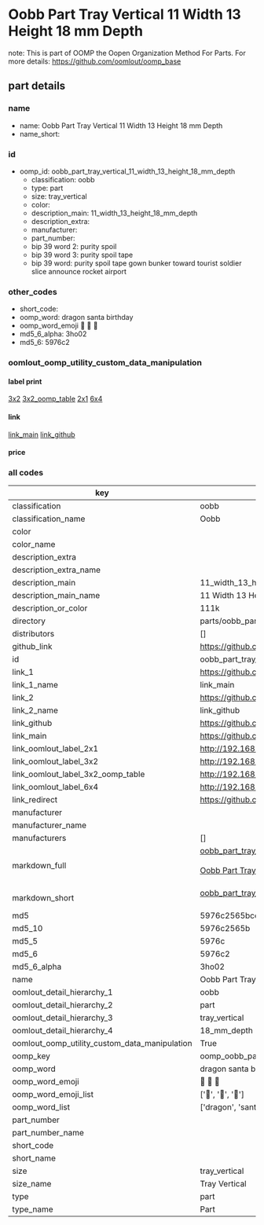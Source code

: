# Oobb Part Tray Vertical 11 Width 13 Height 18 mm Depth  

note: This is part of OOMP the Oopen Organization Method For Parts. For more details: https://github.com/oomlout/oomp_base

##  part details
  







### name
* name: Oobb Part Tray Vertical 11 Width 13 Height 18 mm Depth
* name_short: 
### id
* oomp_id: oobb_part_tray_vertical_11_width_13_height_18_mm_depth
  * classification: oobb
  * type: part
  * size: tray_vertical
  * color: 
  * description_main: 11_width_13_height_18_mm_depth
  * description_extra: 
  * manufacturer: 
  * part_number: 
  * bip 39 word 2: purity spoil
  * bip 39 word 3: purity spoil tape
  * bip 39 word: purity spoil tape gown bunker toward tourist soldier slice announce rocket airport

### other_codes
* short_code: 
* oomp_word: dragon santa birthday
* oomp_word_emoji :dragon: :santa: :birthday:
* md5_6_alpha: 3ho02
* md5_6: 5976c2






### oomlout_oomp_utility_custom_data_manipulation
#### label print
[3x2](http://192.168.1.245:1112/?label=oomp%203ho02)
[3x2_oomp_table](http://192.168.1.108:1112/?label=oomp%203ho02)
[2x1](http://192.168.1.242:1112/?label=oomp%203ho02)
[6x4](http://192.168.1.55:1112/?label=oomp%203ho02)    

#### link

[link_main](https://github.com/oomlout/oomlout_oomp_version_1_messy/tree/main/parts/oobb_part_tray_vertical_11_width_13_height_18_mm_depth) [link_github](https://github.com/oomlout/oomlout_oomp_version_1_messy/tree/main/parts/oobb_part_tray_vertical_11_width_13_height_18_mm_depth)                             

#### price







### all codes 
| key | value |  
| --- | --- |  
| classification | oobb |  
| classification_name | Oobb |  
| color |  |  
| color_name |  |  
| description_extra |  |  
| description_extra_name |  |  
| description_main | 11_width_13_height_18_mm_depth |  
| description_main_name | 11 Width 13 Height 18 mm Depth |  
| description_or_color | 111k |  
| directory | parts/oobb_part_tray_vertical_11_width_13_height_18_mm_depth |  
| distributors | [] |  
| github_link | https://github.com/oomlout/oomlout_oomp_part_src/tree/main/parts/oobb_part_tray_vertical_11_width_13_height_18_mm_depth |  
| id | oobb_part_tray_vertical_11_width_13_height_18_mm_depth |  
| link_1 | https://github.com/oomlout/oomlout_oomp_version_1_messy/tree/main/parts/oobb_part_tray_vertical_11_width_13_height_18_mm_depth |  
| link_1_name | link_main |  
| link_2 | https://github.com/oomlout/oomlout_oomp_version_1_messy/tree/main/parts/oobb_part_tray_vertical_11_width_13_height_18_mm_depth |  
| link_2_name | link_github |  
| link_github | https://github.com/oomlout/oomlout_oomp_version_1_messy/tree/main/parts/oobb_part_tray_vertical_11_width_13_height_18_mm_depth |  
| link_main | https://github.com/oomlout/oomlout_oomp_version_1_messy/tree/main/parts/oobb_part_tray_vertical_11_width_13_height_18_mm_depth |  
| link_oomlout_label_2x1 | http://192.168.1.242:1112/?label=oomp%203ho02 |  
| link_oomlout_label_3x2 | http://192.168.1.245:1112/?label=oomp%203ho02 |  
| link_oomlout_label_3x2_oomp_table | http://192.168.1.108:1112/?label=oomp%203ho02 |  
| link_oomlout_label_6x4 | http://192.168.1.55:1112/?label=oomp%203ho02 |  
| link_redirect | https://github.com/oomlout/oomlout_oomp_version_1_messy/tree/main/parts/oobb_part_tray_vertical_11_width_13_height_18_mm_depth |  
| manufacturer |  |  
| manufacturer_name |  |  
| manufacturers | [] |  
| markdown_full | [oobb_part_tray_vertical_11_width_13_height_18_mm_depth](none)<br>[](none)<br>[Oobb Part Tray Vertical 11 Width 13 Height 18 Mm Depth](none)<br><br> |  
| markdown_short | [oobb_part_tray_vertical_11_width_13_height_18_mm_depth](none)<br><br> |  
| md5 | 5976c2565bce9cbf980f3653bbb49572 |  
| md5_10 | 5976c2565b |  
| md5_5 | 5976c |  
| md5_6 | 5976c2 |  
| md5_6_alpha | 3ho02 |  
| name | Oobb Part Tray Vertical 11 Width 13 Height 18 mm Depth |  
| oomlout_detail_hierarchy_1 | oobb |  
| oomlout_detail_hierarchy_2 | part |  
| oomlout_detail_hierarchy_3 | tray_vertical |  
| oomlout_detail_hierarchy_4 | 18_mm_depth |  
| oomlout_oomp_utility_custom_data_manipulation | True |  
| oomp_key | oomp_oobb_part_tray_vertical_11_width_13_height_18_mm_depth |  
| oomp_word | dragon santa birthday |  
| oomp_word_emoji | :dragon: :santa: :birthday: |  
| oomp_word_emoji_list | [':dragon:', ':santa:', ':birthday:'] |  
| oomp_word_list | ['dragon', 'santa', 'birthday'] |  
| part_number |  |  
| part_number_name |  |  
| short_code |  |  
| short_name |  |  
| size | tray_vertical |  
| size_name | Tray Vertical |  
| type | part |  
| type_name | Part |  
